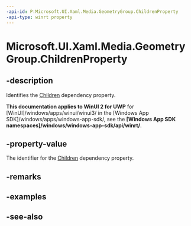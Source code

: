 ```yaml
---
-api-id: P:Microsoft.UI.Xaml.Media.GeometryGroup.ChildrenProperty
-api-type: winrt property
---
```


<!-- Property syntax
public Windows.UI.Xaml.DependencyProperty ChildrenProperty { get; }
-->

# Microsoft.UI.Xaml.Media.GeometryGroup.ChildrenProperty

## -description
Identifies the [Children](geometrygroup_children.md) dependency property.

**This documentation applies to WinUI 2 for UWP** for [WinUI]/windows/apps/winui/winui3/ in the [Windows App SDK]/windows/apps/windows-app-sdk/, see the **[Windows App SDK namespaces]/windows/windows-app-sdk/api/winrt/**.

## -property-value
The identifier for the [Children](geometrygroup_children.md) dependency property.

## -remarks

## -examples

## -see-also
